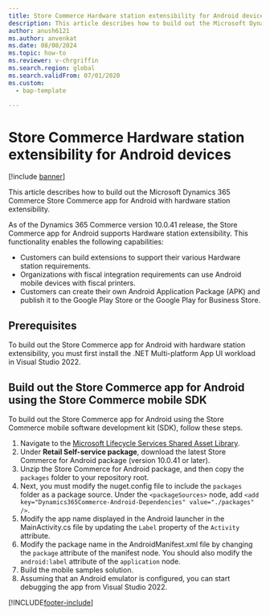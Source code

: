 ```yaml
---
title: Store Commerce Hardware station extensibility for Android devices
description: This article describes how to build out the Microsoft Dynamics 365 Commerce Store Commerce app for Android with hardware station extensibility.
author: anush6121
ms.author: anvenkat
ms.date: 08/08/2024
ms.topic: how-to
ms.reviewer: v-chrgriffin
ms.search.region: global
ms.search.validFrom: 07/01/2020
ms.custom: 
  - bap-template

---
```


# Store Commerce Hardware station extensibility for Android devices

[!include [banner](../../includes/banner.md)]

This article describes how to build out the Microsoft Dynamics 365 Commerce Store Commerce app for Android with hardware station extensibility.

As of the Dynamics 365 Commerce version 10.0.41 release, the Store Commerce app for Android supports Hardware station extensibility. This functionality enables the following capabilities:
- Customers can build extensions to support their various Hardware station requirements.
- Organizations with fiscal integration requirements can use Android mobile devices with fiscal printers.
- Customers can create their own Android Application Package (APK) and publish it to the Google Play Store or the Google Play for Business Store.
  
## Prerequisites

To build out the Store Commerce app for Android with hardware station extensibility, you must first install the .NET Multi-platform App UI workload in Visual Studio 2022.
  
## Build out the Store Commerce app for Android using the Store Commerce mobile SDK

To build out the Store Commerce app for Android using the Store Commerce mobile software development kit (SDK), follow these steps.

1. Navigate to the [Microsoft Lifecycle Services Shared Asset Library](https://lcs.dynamics.com/V2/SharedAssetLibrary).
1. Under **Retail Self-service package**, download the latest Store Commerce for Android package (version 10.0.41 or later).
1. Unzip the Store Commerce for Android package, and then copy the `packages` folder to your repository root.
1. Next, you must modify the nuget.config file to include the `packages` folder as a package source. Under the `<packageSources>` node, add `<add key="Dynamics365Commerce-Android-Dependencies" value="./packages" />`.
1. Modify the app name displayed in the Android launcher in the MainActivity.cs file by updating the `Label` property of the `Activity` attribute.
1. Modify the package name in the AndroidManifest.xml file by changing the `package` attribute of the manifest node. You should also modify the `android:label` attribute of the `application` node.
1. Build the mobile samples solution.
1. Assuming that an Android emulator is configured, you can start debugging the app from Visual Studio 2022.


[!INCLUDE[footer-include](../../includes/footer-banner.md)]
